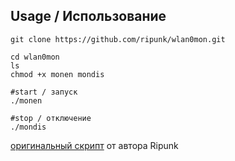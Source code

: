 ## Usage / Использование
```
git clone https://github.com/ripunk/wlan0mon.git

cd wlan0mon          
ls         
chmod +x monen mondis      

#start / запуск     
./monen      

#stop / отключение      
./mondis         
```
[оригинальный скрипт](https://github.com/ripunk/wlan0mon.git) от автора Ripunk
